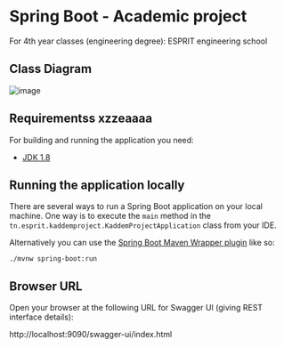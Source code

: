 # Spring Boot - Academic project  
For 4th year classes (engineering degree): ESPRIT engineering school

## Class Diagram

![image](https://user-images.githubusercontent.com/47184233/205064014-71e3b383-81ae-4554-98af-e2522a972220.png)


## Requirementss xzzeaaaa

For building and running the application you need:

- [JDK 1.8](http://www.oracle.com/technetwork/java/javase/downloads/jdk8-downloads-2133151.html)

## Running the application locally

There are several ways to run a Spring Boot application on your local machine.
One way is to execute the `main` method in the `tn.esprit.kaddemproject.KaddemProjectApplication` class from your IDE.

Alternatively you can use the [Spring Boot Maven Wrapper plugin](https://maven.apache.org/wrapper/) like so:

```shell
./mvnw spring-boot:run
```
## Browser URL
Open your browser at the following URL for Swagger UI (giving REST interface details):

http://localhost:9090/swagger-ui/index.html 

